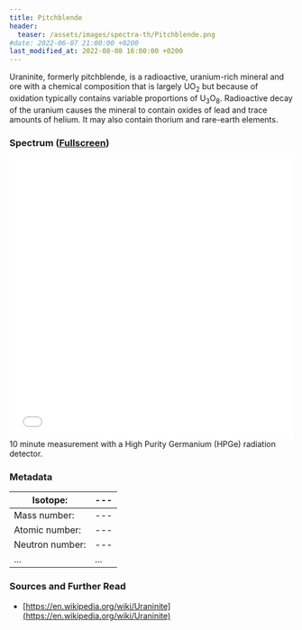 ```yaml
---
title: Pitchblende
header:
  teaser: /assets/images/spectra-th/Pitchblende.png
#date: 2022-06-07 21:00:00 +0200
last_modified_at: 2022-08-08 16:00:00 +0200
---
```


Uraninite, formerly pitchblende, is a radioactive, uranium-rich mineral and ore with a chemical composition that is largely UO<sub>2</sub> but because of oxidation typically contains variable proportions of U<sub>3</sub>O<sub>8</sub>. Radioactive decay of the uranium causes the mineral to contain oxides of lead and trace amounts of helium. It may also contain thorium and rare-earth elements.

### Spectrum ([Fullscreen](/assets/spectra/Pitchblende.html))

<iframe width="100%" height="500" src="/assets/spectra/Pitchblende.html" title="Uraninite gamma spectrum" frameborder="0" allowfullscreen></iframe>
10 minute measurement with a High Purity Germanium (HPGe) radiation detector.

### Metadata

| Isotope:        | --- |
| --------------- | --- |
| Mass number:    | --- |
| Atomic number:  | --- |
| Neutron number: | --- |
| ...             | ... |

### Sources and Further Read

- [https://en.wikipedia.org/wiki/Uraninite](https://en.wikipedia.org/wiki/Uraninite)
